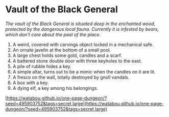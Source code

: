 # Vault of the Black General

_The vault of the Black General is situated deep in the enchanted wood, protected by the dangerous local fauna. Currently it is infested by bears, which don't care about the past of the place._

1. A weird, covered with carvings object locked in a mechanical safe.
2. An ornate javelin at the bottom of a small pool.
3. A large chest holds some gold, candles and a scarf.
4. A battered stone double door with three keyholes to the east.
5. A pile of rubble hides a key.
6. A simple altar, turns out to be a mimic when the candles on it are lit.
7. A fresco on the wall, totally destroyed by gnoll vandals.
8. A box with a key.
9. A dying elf, a key among his belongings.

[https://watabou.github.io/one-page-dungeon/?seed=495903752&tags=secret,large](https://watabou.github.io/one-page-dungeon/?seed=495903752&tags=secret,large)
